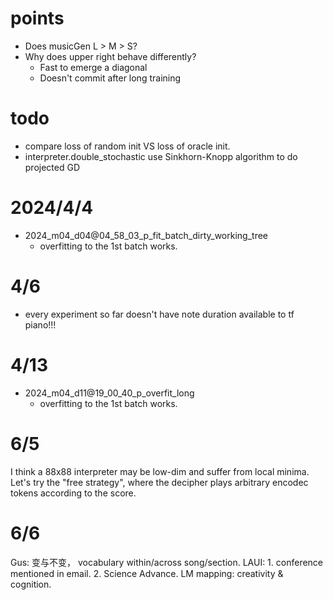 # points
- Does musicGen L > M > S? 
- Why does upper right behave differently?
  - Fast to emerge a diagonal
  - Doesn't commit after long training

# todo
- compare loss of random init VS loss of oracle init.
- interpreter.double_stochastic use Sinkhorn-Knopp algorithm to do projected GD

# 2024/4/4
- 2024_m04_d04@04_58_03_p_fit_batch_dirty_working_tree
  - overfitting to the 1st batch works.  

# 4/6
- every experiment so far doesn't have note duration available to tf piano!!!

# 4/13
- 2024_m04_d11@19_00_40_p_overfit_long
  - overfitting to the 1st batch works.  

# 6/5
I think a 88x88 interpreter may be low-dim and suffer from local minima. Let's try the "free strategy", where the decipher plays arbitrary encodec tokens according to the score. 

# 6/6
Gus: 变与不变， vocabulary within/across song/section. 
LAUI: 1. conference mentioned in email. 2. Science Advance. 
LM mapping: creativity & cognition. 
